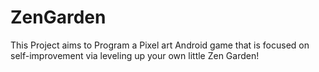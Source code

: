 # ZenGarden
This Project aims to Program a Pixel art Android game that is focused on self-improvement via leveling up your own little Zen Garden!
